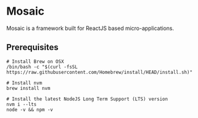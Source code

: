 # Mosaic
Mosaic is a framework built for ReactJS based micro-applications.

## Prerequisites
```
# Install Brew on OSX
/bin/bash -c "$(curl -fsSL https://raw.githubusercontent.com/Homebrew/install/HEAD/install.sh)"

# Install nvm
brew install nvm

# Install the latest NodeJS Long Term Support (LTS) version
nvm i --lts
node -v && npm -v
```
